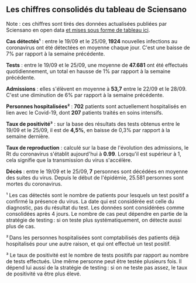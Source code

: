 <h2>Les chiffres consolidés du tableau de Sciensano</h2><p>Note : ces chiffres sont tirés des données actualisées publiées par Sciensano en open data <a href='https://datastudio.google.com/embed/u/0/reporting/c14a5cfc-cab7-4812-848c-0369173148ab/page/ZwmOB_blank'>et mises sous forme de tableau ici</a>.<p><strong>Cas détectés¹</strong> : entre le 19/09 et le 25/09,<strong> 1924</strong> nouvelles infections au coronavirus ont été détectées en moyenne chaque jour. C'est une baisse de 7% par rapport à la semaine précédente.<p><strong>Tests</strong> : entre le 19/09 et le 25/09, une moyenne de<strong> 47.681</strong> ont été effectués quotidiennement, un total en hausse de 1% par rapport à la semaine précédente.<p><strong>Admissions</strong> : elles s'élèvent en moyenne à <strong> 53,7</strong> entre le 22/09 et le 28/09. C'est une diminution de 6% par rapport à la semaine précédente.<p><strong>Personnes hospitalisées²</strong> : <strong>702</strong> patients sont actuellement hospitalisés en lien avec le Covid-19, dont <strong>207</strong> patients traités en soins intensifs.<p><strong>Taux de positivité³</strong> : sur la base des résultats des tests obtenus entre le 19/09 et le 25/09, il est de <strong>4,5%</strong>, en baisse de 0,3% par rapport à la semaine dernière.<p><strong>Taux de reproduction</strong> : calculé sur la base de l'évolution des admissions, le Rt du coronavirus s'établit aujourd'hui à <strong>0.99</strong>. Lorsqu'il est supérieur à 1, cela signifie que la transmission du virus s'accélère.<p><strong>Décès</strong> : entre le 19/09 et le 25/09,<strong> 7</strong> personnes sont décédées en moyenne des suites du virus. Depuis le début de l'épidémie, 25.581 personnes sont mortes du coronavirus.<p>¹ Les cas détectés sont le nombre de patients pour lesquels un test positif a confirmé la présence du virus. La date qui est considérée est celle du diagnostic, pas du résultat du test. Les données sont considérées comme consolidées après 4 jours. Le nombre de cas peut dépendre en partie de la stratégie de testing : si on teste plus systématiquement, on détecte aussi plus de cas.<p>² Dans les personnes hospitalisées sont comptabilisés des patients déjà hospitalisés pour une autre raison, et qui ont effectué un test positif.<p>³ Le taux de positivité est le nombre de tests positifs par rapport au nombre de tests effectués. Une même personne peut être testée plusieurs fois. Il dépend lui aussi de la stratégie de testing : si on ne teste pas assez, le taux de positivité va être plus élevé.
